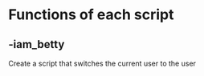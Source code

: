 # Functions of each script

## -iam_betty
Create a script that switches the current user to the user
